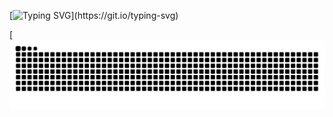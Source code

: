 [![Typing SVG](https://readme-typing-svg.demolab.com?font=Honk&pause=1000&width=435&lines=Hi!+You+are+watching+U%C4%9Fur+Sevilgen's+works.)](https://git.io/typing-svg)

[![Typing SVG](https://raw.githubusercontent.com/BEPb/BEPb/output/github-contribution-grid-snake.svg)

